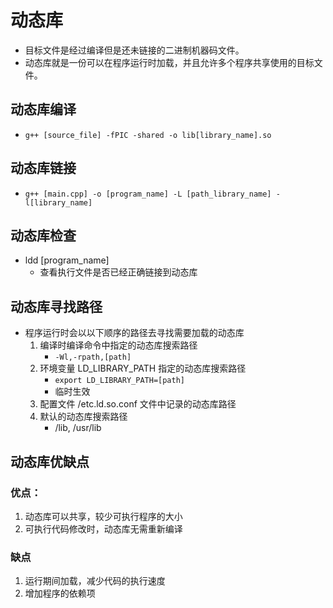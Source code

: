 # 动态库
+ 目标文件是经过编译但是还未链接的二进制机器码文件。
+ 动态库就是一份可以在程序运行时加载，并且允许多个程序共享使用的目标文件。

## 动态库编译
+ `g++ [source_file] -fPIC -shared -o lib[library_name].so`

## 动态库链接
+ `g++ [main.cpp] -o [program_name] -L [path_library_name] -l[library_name]`

## 动态库检查
+ ldd [program_name]
    - 查看执行文件是否已经正确链接到动态库

## 动态库寻找路径
+ 程序运行时会以以下顺序的路径去寻找需要加载的动态库
    1. 编译时编译命令中指定的动态库搜索路径
        - `-Wl,-rpath,[path]`
    2. 环境变量 LD_LIBRARY_PATH 指定的动态库搜索路径
        - `export LD_LIBRARY_PATH=[path]`
        - 临时生效
    3. 配置文件 /etc.ld.so.conf 文件中记录的动态库路径
    4. 默认的动态库搜索路径
        - /lib, /usr/lib

## 动态库优缺点
### 优点：
1. 动态库可以共享，较少可执行程序的大小
2. 可执行代码修改时，动态库无需重新编译
### 缺点
1. 运行期间加载，减少代码的执行速度
2. 增加程序的依赖项